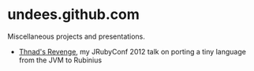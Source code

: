 undees.github.com
=================

Miscellaneous projects and presentations.

* [Thnad's Revenge][thnad], my JRubyConf 2012 talk on porting a tiny language from the JVM to Rubinius

[thnad]: [https://undees.github.com/thnad.html]
